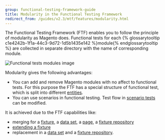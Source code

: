 ```yaml
---
group: functional-testing-framework-guide
title: Modularity in the Functional Testing Framework
redirect_from: /guides/v2.3/mtf/features/modularity.html
---
```


The Functional Testing Framework (FTF) enables you to follow the principle of modularity as Magento does. Functional tests for each {% glossarytooltip c1e4242b-1f1a-44c3-9d72-1d5b1435e142 %}module{% endglossarytooltip %} are collected in separate directory with the name of corresponding module.

![Functional tests modules image]({{site.baseurl}}/static/images/ftf/mtf_modularity_dirs.png)

Modularity gives the following advantages:

* You can add and remove Magento modules with no affect to functional tests. For this purpose the FTF has a special structure of functional test, which is split into different [entities].
* You can use scenarios in functional testing. Test flow in [scenario tests] can be modified.

It is achieved due to the FTF capabilities like:

* merging for a [fixture], a [data set], a [page], a [fixture repository]
* [extending a fixture]
* replacement in a [data set] and a [fixture repository].

<!-- LINK DEFINITIONS -->

[entities]: {{page.baseurl}}/testing/functional-testing-framework/entities.html

[scenario tests]: {{page.baseurl}}/testing/functional-testing-framework/entities/scenario-test.html

[fixture]: {{page.baseurl}}/testing/functional-testing-framework/entities/fixture.html

[extending a fixture]: {{page.baseurl}}/testing/functional-testing-framework/entities/fixture.html#mtf_fixture_extend

[data set]: {{page.baseurl}}/testing/functional-testing-framework/entities/data-set.html

[page]: {{page.baseurl}}/testing/functional-testing-framework/entities/page.html

[fixture repository]: {{page.baseurl}}/testing/functional-testing-framework/entities/fixture-repository.html

